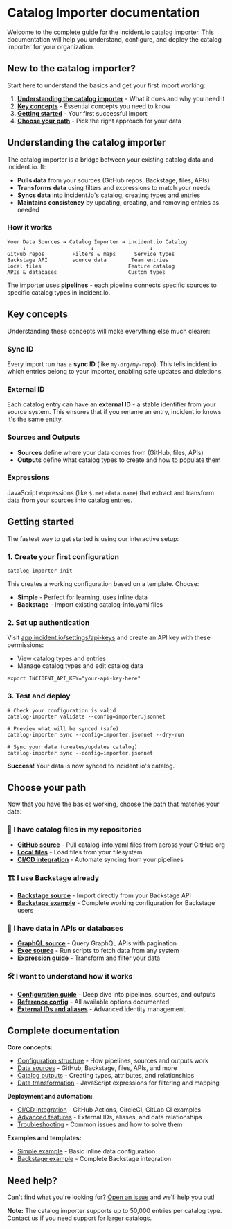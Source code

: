 # Catalog Importer documentation

Welcome to the complete guide for the incident.io catalog importer. This documentation will help you understand, configure, and deploy the catalog importer for your organization.

## New to the catalog importer?

Start here to understand the basics and get your first import working:

1. **[Understanding the catalog importer](#understanding-the-catalog-importer)** - What it does and why you need it
2. **[Key concepts](#key-concepts)** - Essential concepts you need to know
3. **[Getting started](#getting-started)** - Your first successful import
4. **[Choose your path](#choose-your-path)** - Pick the right approach for your data

## Understanding the catalog importer

The catalog importer is a bridge between your existing catalog data and incident.io. It:

- **Pulls data** from your sources (GitHub repos, Backstage, files, APIs)
- **Transforms data** using filters and expressions to match your needs  
- **Syncs data** into incident.io's catalog, creating types and entries
- **Maintains consistency** by updating, creating, and removing entries as needed

### How it works

```
Your Data Sources → Catalog Importer → incident.io Catalog
     ↓                     ↓                  ↓
GitHub repos         Filters & maps      Service types
Backstage API        source data        Team entries  
Local files                            Feature catalog
APIs & databases                       Custom types
```

The importer uses **pipelines** - each pipeline connects specific sources to specific catalog types in incident.io.

## Key concepts

Understanding these concepts will make everything else much clearer:

### Sync ID
Every import run has a **sync ID** (like `my-org/my-repo`). This tells incident.io which entries belong to your importer, enabling safe updates and deletions.

### External ID  
Each catalog entry can have an **external ID** - a stable identifier from your source system. This ensures that if you rename an entry, incident.io knows it's the same entity.

### Sources and Outputs
- **Sources** define where your data comes from (GitHub, files, APIs)
- **Outputs** define what catalog types to create and how to populate them

### Expressions
JavaScript expressions (like `$.metadata.name`) that extract and transform data from your sources into catalog entries.

## Getting started

[api-keys]: https://app.incident.io/settings/api-keys
[jsonnet]: https://jsonnet.org/
[vscode]: https://marketplace.visualstudio.com/items?itemName=Grafana.vscode-jsonnet

The fastest way to get started is using our interactive setup:

### 1. Create your first configuration

```console
catalog-importer init
```

This creates a working configuration based on a template. Choose:
- **Simple** - Perfect for learning, uses inline data
- **Backstage** - Import existing catalog-info.yaml files

### 2. Set up authentication

Visit [app.incident.io/settings/api-keys](https://app.incident.io/settings/api-keys) and create an API key with these permissions:
- View catalog types and entries  
- Manage catalog types and edit catalog data

```console
export INCIDENT_API_KEY="your-api-key-here"
```

### 3. Test and deploy

```console
# Check your configuration is valid
catalog-importer validate --config=importer.jsonnet

# Preview what will be synced (safe)
catalog-importer sync --config=importer.jsonnet --dry-run

# Sync your data (creates/updates catalog)
catalog-importer sync --config=importer.jsonnet
```

**Success!** Your data is now synced to incident.io's catalog.

## Choose your path

Now that you have the basics working, choose the path that matches your data:

### 📁 I have catalog files in my repositories
- **[GitHub source](sources.md#github)** - Pull catalog-info.yaml files from across your GitHub org
- **[Local files](sources.md#local)** - Load files from your filesystem
- **[CI/CD integration](deploying.md)** - Automate syncing from your pipelines

### 🏗️ I use Backstage already  
- **[Backstage source](sources.md#backstage)** - Import directly from your Backstage API
- **[Backstage example](backstage/)** - Complete working configuration for Backstage users

### 🔌 I have data in APIs or databases
- **[GraphQL source](sources.md#graphql)** - Query GraphQL APIs with pagination
- **[Exec source](sources.md#exec)** - Run scripts to fetch data from any system
- **[Expression guide](expressions.md)** - Transform and filter your data

### 🛠️ I want to understand how it works
- **[Configuration guide](config.md)** - Deep dive into pipelines, sources, and outputs
- **[Reference config](../config/reference.jsonnet)** - All available options documented
- **[External IDs and aliases](aliases-and-external-ids.md)** - Advanced identity management

## Complete documentation

**Core concepts:**
- [Configuration structure](config.md) - How pipelines, sources and outputs work
- [Data sources](sources.md) - GitHub, Backstage, files, APIs, and more  
- [Catalog outputs](outputs.md) - Creating types, attributes, and relationships
- [Data transformation](expressions.md) - JavaScript expressions for filtering and mapping

**Deployment and automation:**
- [CI/CD integration](deploying.md) - GitHub Actions, CircleCI, GitLab CI examples
- [Advanced features](aliases-and-external-ids.md) - External IDs, aliases, and data relationships
- [Troubleshooting](troubleshooting.md) - Common issues and how to solve them

**Examples and templates:**
- [Simple example](simple/) - Basic inline data configuration  
- [Backstage example](backstage/) - Complete Backstage integration

## Need help?

Can't find what you're looking for? [Open an issue](https://github.com/incident-io/catalog-importer/issues/new) and we'll help you out!

**Note:** The catalog importer supports up to 50,000 entries per catalog type. Contact us if you need support for larger catalogs.
